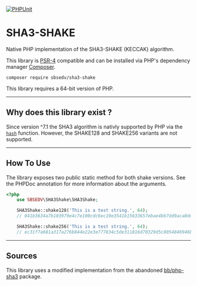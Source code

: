 [![PHPUnit](https://github.com/SBSEDV/sha3-shake-php/actions/workflows/phpunit.yml/badge.svg)](https://github.com/SBSEDV/sha3-shake-php/actions/workflows/phpunit.yml)

# SHA3-SHAKE

Native PHP implementation of the SHA3-SHAKE (KECCAK) algorithm.

This library is [PSR-4](https://www.php-fig.org/psr/psr-4/) compatible and can be installed via PHP's dependency manager [Composer](https://getcomposer.org).

```shell
composer require sbsedv/sha3-shake
```

This library requires a 64-bit version of PHP.

---

## **Why does this library exist ?**

Since version ^7.1 the SHA3 algorithm is nativly supported by PHP via the [`hash`](https://www.php.net/manual/function.hash) function. However, the SHAKE128 and SHAKE256 variants are not supported.

---

## **How To Use**

The library exposes two public static method for both shake versions.
See the PHPDoc annotation for more information about the arguments.

```php
<?php
    use SBSEDV\SHA3Shake\SHA3Shake;

    SHA3Shake::shake128('This is a test string.', 64);
    // 041b3634a7b103979e4c7e100cdc6ec19e3541b15633657ebae4bb7dd9aca0dc

    SHA3Shake::shake256('This is a test string.', 64);
    // ec31f7a681a317a276b844e22e3e777834c5de311816d70329d5c8054846946b
```

---

## **Sources**

This library uses a modified implementation from the abandoned [bb/php-sha3](https://github.com/0xbb/php-sha3) package.
